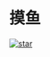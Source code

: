 # 摸鱼

[![star](https://gitee.com/wosperry/loaf/badge/star.svg?theme=dark)](https://gitee.com/wosperry/loaf/stargazers)